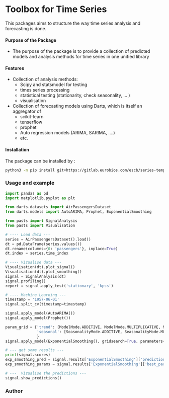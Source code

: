 # Toolbox for Time Series

This packages aims to structure the way time series analysis and forecasting is done. 

#### Purpose of the Package 
+ The purpose of the package is to
provide a collection of predicted models 
and analysis methods for time series in one unified library

#### Features 
+ Collection of analysis methods:
  - Scipy and statsmodel for testing 
  - times series processing
  - statistical testing (stationarity, check seasonality, ...  )
  - visualisation
+ Collection of forecasting models using Darts, which is itself an aggregator of 
   - scikit-learn
   - tenserflow
   - prophet
   - Auto regression models (ARIMA, SARIMA, ....)
   - etc.

#### Installation 
The package can be installed by :
```bash
python3 -m pip install git+https://gitlab.eurobios.com/escb/series-temporelles.git@series_biblio

```

### Usage and example

```python
import pandas as pd
import matplotlib.pyplot as plt

from darts.datasets import AirPassengersDataset
from darts.models import AutoARIMA, Prophet, ExponentialSmoothing

from pasts import SignalAnalysis
from pasts import Visualisation

# ---- Load data ---
series = AirPassengersDataset().load()
dt = pd.DataFrame(series.values())
dt.rename(columns={0: 'passengers'}, inplace=True)
dt.index = series.time_index

# ---- Vizualise data ---
Visualisation(dt).plot_signal()
Visualisation(dt).plot_smoothing()
signal = SignalAnalysis(dt)
signal.profiling()
report = signal.apply_test('stationary', 'kpss')

# ---- Machine Learning ---
timestamp = '1957-06-01'
signal.split_cv(timestamp=timestamp)

signal.apply_model(AutoARIMA())
signal.apply_model(Prophet())

param_grid = {'trend': [ModelMode.ADDITIVE, ModelMode.MULTIPLICATIVE, ModelMode.NONE],
              'seasonal': [SeasonalityMode.ADDITIVE, SeasonalityMode.MULTIPLICATIVE, SeasonalityMode.NONE],
              }
signal.apply_model(ExponentialSmoothing(), gridsearch=True, parameters=param_grid)

# --- get some results ---
print(signal.scores)
exp_smoothing_pred = signal.results['ExponentialSmoothing']['predictions']
exp_smoothing_params = signal.results['ExponentialSmoothing']['best_parameters']

# ---  Vizualise the predictions ---
signal.show_predictions()


```

### Author
